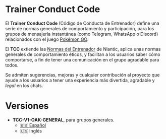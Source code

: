 # Trainer Conduct Code

El **Trainer Conduct Code** (Código de Conducta de Entrenador) define una serie de normas generales de comportamiento y participación, para los grupos de mensajería instantánea (como Telegram, WhatsApp o Discord) relacionados con el juego [Pokémon GO](http://www.pokemongo.com/es-es/).

El **TCC** extiende las [Normas del Entrenador](https://support.pokemongo.nianticlabs.com/hc/es/articles/221993967) de Niantic, aplica unas normas generales de comportamiento éticos, y facilitan a los usuarios saber cómo comportarse, a fin de tener una comunicación en el grupo agradable para todos.

Se admiten sugerencias, mejoras y cualquier contribución al proyecto que ayude a los usuarios a tener una experiencia más divertida, agradable y *legal* en los chats.

# Versiones

- **TCC-V1-OAK-GENERAL**, para grupos generales.
    - [🇪🇸 Español](./es/TCC-V1-OAK-GENERAL.md)
    - 🇺🇸 Inglés

